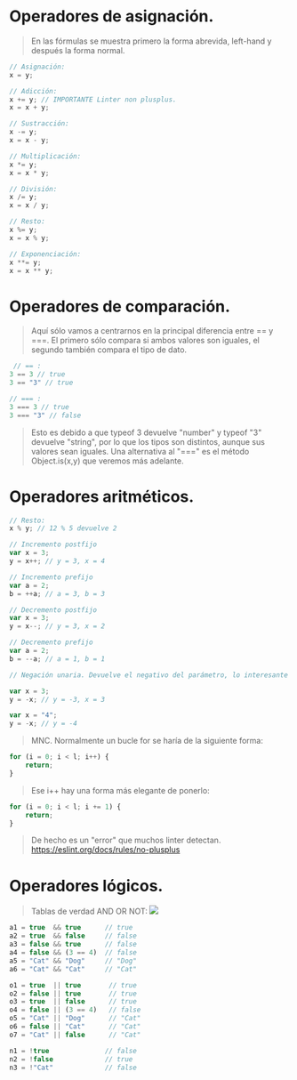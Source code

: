 # Operadores de asignación.

> En las fórmulas se muestra primero la forma abrevida, left-hand y después la forma normal.

```javascript
// Asignación:
x = y;

// Adicción: 
x += y; // IMPORTANTE Linter non plusplus.
x = x + y;

// Sustracción: 
x -= y;
x = x - y;

// Multiplicación: 
x *= y;
x = x * y;

// División: 
x /= y;
x = x / y;

// Resto: 
x %= y;
x = x % y;

// Exponenciación:
x **= y;
x = x ** y;
```

# Operadores de comparación.

> Aquí sólo vamos a centrarnos en la principal diferencia entre == y ===. El primero sólo compara si ambos valores son iguales, el segundo también compara el tipo de dato. 

```javascript
 // == :
3 == 3 // true
3 == "3" // true

// === :
3 === 3 // true
3 === "3" // false
```

> Esto es debido a que typeof 3 devuelve "number" y typeof "3" devuelve "string", por lo que los tipos son distintos, aunque sus valores sean iguales. Una alternativa al "===" es el método Object.is(x,y) que veremos más adelante. 

# Operadores aritméticos.

```javascript
// Resto: 
x % y; // 12 % 5 devuelve 2

// Incremento postfijo 
var x = 3;
y = x++; // y = 3, x = 4

// Incremento prefijo
var a = 2;
b = ++a; // a = 3, b = 3

// Decremento postfijo 
var x = 3;
y = x--; // y = 3, x = 2

// Decremento prefijo
var a = 2;
b = --a; // a = 1, b = 1

// Negación unaria. Devuelve el negativo del parámetro, lo interesante es que siempre va devolver un número.

var x = 3;
y = -x; // y = -3, x = 3

var x = "4";
y = -x; // y = -4

````
> MNC.
Normalmente un bucle for se haría de la siguiente forma:

```javascript
for (i = 0; i < l; i++) {
    return;
}
```
> Ese i++ hay una forma más elegante de ponerlo: 

```javascript
for (i = 0; i < l; i += 1) {
    return;
}
```
> De hecho es un "error" que muchos linter detectan. https://eslint.org/docs/rules/no-plusplus

# Operadores lógicos.

> Tablas de verdad AND OR NOT:
![](https://ugc.kn3.net/i/origin/http://2.bp.blogspot.com/_efgI1hrvDRk/TGQ-VLiHjrI/AAAAAAAAAAk/CnJbJM9u4jw/s1600/mem049.gif)

```javascript
a1 = true  && true      // true
a2 = true  && false     // false
a3 = false && true      // false
a4 = false && (3 == 4)  // false
a5 = "Cat" && "Dog"     // "Dog"
a6 = "Cat" && "Cat"     // "Cat"

o1 = true  || true       // true
o2 = false || true       // true
o3 = true  || false      // true
o4 = false || (3 == 4)   // false
o5 = "Cat" || "Dog"      // "Cat"
o6 = false || "Cat"      // "Cat"
o7 = "Cat" || false      // "Cat"

n1 = !true              // false
n2 = !false             // true
n3 = !"Cat"             // false
```


